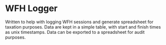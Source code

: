 # WFH Logger

Written to help with logging WFH sessions and generate spreadsheet for taxation
purposes.  Data are kept in a simple table, with start and finish times as unix
timestamps.  Data can be exported to a spreadsheet for audit purposes.
